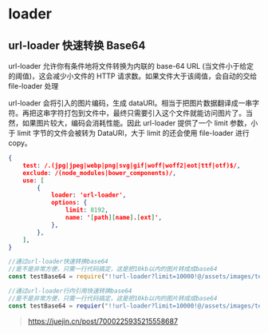 # loader

## url-loader 快速转换 Base64

url-loader 允许你有条件地将文件转换为内联的 base-64 URL (当文件小于给定的阈值)，这会减少小文件的 HTTP 请求数。如果文件大于该阈值，会自动的交给 file-loader 处理

url-loader 会将引入的图片编码，生成 dataURl。相当于把图片数据翻译成一串字符。再把这串字符打包到文件中，最终只需要引入这个文件就能访问图片了。当然，如果图片较大，编码会消耗性能。因此 url-loader 提供了一个 limit 参数，小于 limit 字节的文件会被转为 DataURl，大于 limit 的还会使用 file-loader 进行 copy。

```json
{
    test: /.(jpg|jpeg|webp|png|svg|gif|woff|woff2|eot|ttf|otf)$/,
    exclude: /(node_modules|bower_components)/,
    use: [
        {
            loader: 'url-loader',
            options: {
                limit: 8192,
                name: '[path][name].[ext]',
            },
        },
    ],
}

```

```js
//通过url-loader快速转换base64
//是不是非常方便，只需一行代码搞定，这是把10kb以内的图片转成成base64
const testBase64 = require("!!url-loader?limit=10000!@/assets/images/test.png");

//通过url-loader行内引用快速转换base64
//是不是非常方便，只需一行代码搞定，这是把10kb以内的图片转成成base64
const testBase64 = requier("!!url-loader?limit=10000!@/assets/images/test.png");
```

> https://juejin.cn/post/7000225935215558687
